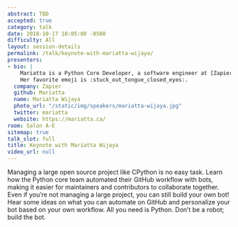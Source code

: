 ```yaml
---
abstract: TBD
accepted: true
category: talk
date: 2018-10-17 10:05:00 -0500
difficulty: All
layout: session-details
permalink: /talk/keynote-with-mariatta-wijaya/
presenters:
- bio: |
    Mariatta is a Python Core Developer, a software engineer at [Zapier](https://zapier.com/), [Vancouver PyLadies](https://twitter.com/pyladiesvan) co-organizer, and one of the founding members of the [PyCascades](https://2019.pycascades.com/) conference. She moved to Canada almost two decades ago, and now lives in Vancouver with her husband and two children. In her free time, she contributes to open source, builds GitHub bots, fixes typos, and likes to tell you about f-strings. She's been [credited](https://www.imdb.com/name/nm7641957/?ref_=nv_sr_1) in several movies, including __Spider Man: Homecoming__ and __The Emoji Movie__.
    Her favorite emoji is :stuck_out_tongue_closed_eyes:.
  company: Zapier
  github: Mariatta
  name: Mariatta Wijaya
  photo_url: "/static/img/speakers/mariatta-wijaya.jpg"
  twitter: mariatta
  website: https://mariatta.ca/
room: Salon A-E
sitemap: true
talk_slot: full
title: Keynote with Mariatta Wijaya
video_url: null
---
```


Managing a large open source project like CPython is no easy task. Learn how the Python core team automated their GitHub workflow with bots, making it easier for maintainers and contributors to collaborate together. Even if you’re not managing a large project, you can still build your own bot! Hear some ideas on what you can automate on GitHub and personalize your bot based on your own workflow. All you need is Python. Don’t be a robot; build the bot.
